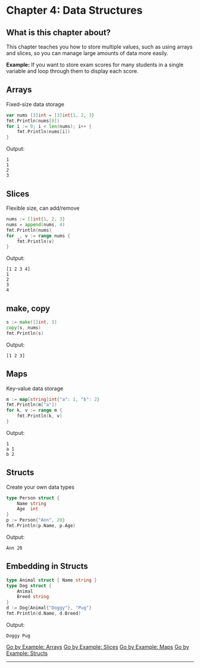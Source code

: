 # Chapter 4: Data Structures

## What is this chapter about?
This chapter teaches you how to store multiple values, such as using arrays and slices, so you can manage large amounts of data more easily.

**Example:**
If you want to store exam scores for many students in a single variable and loop through them to display each score.

## Arrays
Fixed-size data storage
```go
var nums [3]int = [3]int{1, 2, 3}
fmt.Println(nums[0])
for i := 0; i < len(nums); i++ {
    fmt.Println(nums[i])
}
```
Output:
```
1
1
2
3
```

## Slices
Flexible size, can add/remove
```go
nums := []int{1, 2, 3}
nums = append(nums, 4)
fmt.Println(nums)
for _, v := range nums {
    fmt.Println(v)
}
```
Output:
```
[1 2 3 4]
1
2
3
4
```

## make, copy
```go
s := make([]int, 3)
copy(s, nums)
fmt.Println(s)
```
Output:
```
[1 2 3]
```

## Maps
Key-value data storage
```go
m := map[string]int{"a": 1, "b": 2}
fmt.Println(m["a"])
for k, v := range m {
    fmt.Println(k, v)
}
```
Output:
```
1
a 1
b 2
```

## Structs
Create your own data types
```go
type Person struct {
    Name string
    Age  int
}
p := Person{"Ann", 20}
fmt.Println(p.Name, p.Age)
```
Output:
```
Ann 20
```

## Embedding in Structs
```go
type Animal struct { Name string }
type Dog struct {
    Animal
    Breed string
}
d := Dog{Animal{"Doggy"}, "Pug"}
fmt.Println(d.Name, d.Breed)
```
Output:
```
Doggy Pug
```

[Go by Example: Arrays](https://gobyexample.com/arrays)
[Go by Example: Slices](https://gobyexample.com/slices)
[Go by Example: Maps](https://gobyexample.com/maps)
[Go by Example: Structs](https://gobyexample.com/structs)

---
